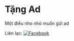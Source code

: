 # Tặng Ad
Một điều nho nhỏ muốn gửi ad

Liên lạc: 
[![Facebook](https://i.imgur.com/GRqy96ts.jpg)](https://www.facebook.com/profile.php?id=100033750859649)


